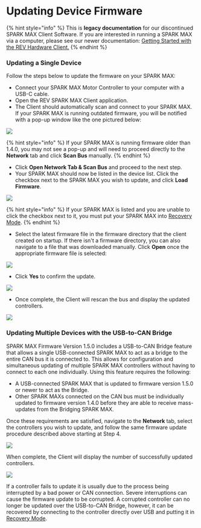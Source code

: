 # Updating Device Firmware

{% hint style="info" %}
This is **legacy documentation** for our discontinued SPARK MAX Client Software. If you are interested in running a SPARK MAX via a computer, please see our newer documentation: [Getting Started with the REV Hardware Client.](../../rev-hardware-client/getting-started-with-the-rev-hardware-client/)
{% endhint %}

### Updating a Single Device

Follow the steps below to update the firmware on your SPARK MAX:

* Connect your SPARK MAX Motor Controller to your computer with a USB-C cable.
* Open the REV SPARK MAX Client application.&#x20;
* The Client should automatically scan and connect to your SPARK MAX. If your SPARK MAX is running outdated firmware, you will be notified with a pop-up window like the one pictured below:

![](https://cdn11.bigcommerce.com/s-t3eo8vwp22/product\_images/uploaded\_images/outdatedfirmware.png)

{% hint style="info" %}
If your SPARK MAX is running firmware older than 1.4.0, you may not see a pop-up and will need to proceed directly to the **Network** tab and click **Scan Bus** manually.&#x20;
{% endhint %}

* Click **Open Network Tab & Scan Bus** and proceed to the next step.
* Your SPARK MAX should now be listed in the device list. Click the checkbox next to the SPARK MAX you wish to update, and click **Load Firmware**.

![](../../.gitbook/assets/serial\_bridge.PNG)

{% hint style="info" %}
If your SPARK MAX is listed and you are unable to click the checkbox next to it, you must put your SPARK MAX into [Recovery Mode](../../operating-modes/recovery-mode.md).&#x20;
{% endhint %}

* Select the latest firmware file in the firmware directory that the client created on startup. If there isn't a firmware directory, you can also navigate to a file that was downloaded manually. Click **Open** once the appropriate firmware file is selected:

![](https://cdn11.bigcommerce.com/s-t3eo8vwp22/product\_images/uploaded\_images/firmwareselect.png)

*   Click **Yes** to confirm the update.



![](https://cdn11.bigcommerce.com/s-t3eo8vwp22/product\_images/uploaded\_images/clickyes.png)

* Once complete, the Client will rescan the bus and display the updated controllers.

![](https://cdn11.bigcommerce.com/s-t3eo8vwp22/product\_images/uploaded\_images/updatecomplete.png)

### Updating Multiple Devices with the USB-to-CAN Bridge

SPARK MAX Firmware Version 1.5.0 includes a USB-to-CAN Bridge feature that allows a single USB-connected SPARK MAX to act as a bridge to the entire CAN bus it is connected to. This allows for configuration and simultaneous updating of multiple SPARK MAX controllers without having to connect to each one individually. Using this feature requires the following:

* A USB-connected SPARK MAX that is updated to firmware version 1.5.0 or newer to act as the Bridge.
* Other SPARK MAXs connected on the CAN bus must be individually updated to firmware version 1.4.0 before they are able to receive mass-updates from the Bridging SPARK MAX.

Once these requirements are satisfied, navigate to the **Network** tab, select the controllers you wish to update, and follow the same firmware update procedure described above starting at Step 4.

![](https://cdn11.bigcommerce.com/s-t3eo8vwp22/product\_images/uploaded\_images/during-update.png)

When complete, the Client will display the number of successfully updated controllers.

![](https://cdn11.bigcommerce.com/s-t3eo8vwp22/product\_images/uploaded\_images/fw-confirmation.png)

If a controller fails to update it is usually due to the process being interrupted by a bad power or CAN connection. Severe interruptions can cause the firmware update to be corrupted. A corrupted controller can no longer be updated over the USB-to-CAN Bridge, however, it can be recovered by connecting to the controller directly over USB and putting it in [Recovery Mode](https://www.revrobotics.com/sparkmax-users-manual/#section-3-5).
